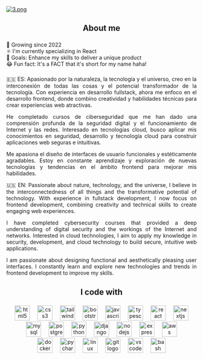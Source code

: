 [![3.png](https://i.postimg.cc/WzqH2PYZ/3.png)](https://postimg.cc/y3BPP2H6)

###

<h2 align="center">About me</h2>

###

<p align="left">
  🌱 Growing since 2022<br>
  ⚛️ I'm currently specializing in React<br>
  🎯 Goals: Enhance my skills to deliver a unique product<br>
  😂 Fun fact: It's a FACT that it's short for my name haha!
</p>

###

<p align="justify">🇪🇸 ES: Apasionado por la naturaleza, la tecnología y el universo, creo en la interconexión de todas las cosas y el potencial transformador de la tecnología. Con experiencia en desarrollo fullstack, ahora me enfoco en el desarrollo frontend, donde combino creatividad y habilidades técnicas para crear experiencias web atractivas.</p>

<p align="justify">He completado cursos de ciberseguridad que me han dado una comprensión profunda de la seguridad digital y el funcionamiento de Internet y las redes. Interesado en tecnologías cloud, busco aplicar mis conocimientos en seguridad, desarrollo y tecnología cloud para construir aplicaciones web seguras e intuitivas.</p>

<p align="justify">Me apasiona el diseño de interfaces de usuario funcionales y estéticamente agradables. Estoy en constante aprendizaje y exploración de nuevas tecnologías y tendencias en el ámbito frontend para mejorar mis habilidades.</p>

<p align="justify">🇺🇸 EN: Passionate about nature, technology, and the universe, I believe in the interconnectedness of all things and the transformative potential of technology. With experience in fullstack development, I now focus on frontend development, combining creativity and technical skills to create engaging web experiences.</p>

<p align="justify">I have completed cybersecurity courses that provided a deep understanding of digital security and the workings of the Internet and networks. Interested in cloud technologies, I aim to apply my knowledge in security, development, and cloud technology to build secure, intuitive web applications.</p>

<p align="justify">I am passionate about designing functional and aesthetically pleasing user interfaces. I constantly learn and explore new technologies and trends in frontend development to improve my skills.</p>

###

<h2 align="center">I code with</h2>

###

<div align="center">
  <img src="https://cdn.jsdelivr.net/gh/devicons/devicon/icons/html5/html5-original.svg" height="40" alt="html5 logo"  />
  <img width="12" />
  <img src="https://cdn.jsdelivr.net/gh/devicons/devicon/icons/css3/css3-original.svg" height="40" alt="css3 logo"  />
  <img width="12" />
  <img src="https://www.vectorlogo.zone/logos/tailwindcss/tailwindcss-icon.svg" height="40" alt="tailwindcss logo"  />
  <img width="12" />
  <img src="https://cdn.jsdelivr.net/gh/devicons/devicon/icons/bootstrap/bootstrap-original.svg" height="40" alt="bootstrap logo"  />
  <img width="12" />
  <img src="https://cdn.jsdelivr.net/gh/devicons/devicon/icons/javascript/javascript-original.svg" height="40" alt="javascript logo"  />
  <img width="12" />
  <img src="https://cdn.jsdelivr.net/gh/devicons/devicon/icons/typescript/typescript-original.svg" height="40" alt="typescript logo"  />
  <img width="12" />
  <img src="https://cdn.jsdelivr.net/gh/devicons/devicon/icons/react/react-original.svg" height="40" alt="react logo"  />
  <img width="12" />
  <img src="https://cdn.jsdelivr.net/gh/devicons/devicon/icons/nextjs/nextjs-original.svg" height="40" alt="nextjs logo"  />
</div>

<div align="center">
  <img src="https://cdn.jsdelivr.net/gh/devicons/devicon/icons/mysql/mysql-original.svg" height="40" alt="mysql logo"  />
  <img width="12" />
  <img src="https://cdn.jsdelivr.net/gh/devicons/devicon/icons/postgresql/postgresql-original.svg" height="40" alt="postgresql logo"  />
  <img width="12" />
  <img src="https://cdn.jsdelivr.net/gh/devicons/devicon/icons/python/python-original.svg" height="40" alt="python logo"  />
  <img width="12" />
  <img src="https://cdn.jsdelivr.net/gh/devicons/devicon/icons/django/django-plain.svg" height="40" alt="django logo"  />
  <img width="12" />
  <img src="https://cdn.jsdelivr.net/gh/devicons/devicon/icons/nodejs/nodejs-original.svg" height="40" alt="nodejs logo"  />
  <img width="12" />
  <img src="https://cdn.jsdelivr.net/gh/devicons/devicon/icons/express/express-original.svg" height="40" alt="express logo"  />
  <img width="12" />
  <img src="https://cdn.jsdelivr.net/gh/devicons/devicon@latest/icons/amazonwebservices/amazonwebservices-original-wordmark.svg" height="40" alt="aws logo"  />
</div>

<div align="center">
  <img src="https://cdn.jsdelivr.net/gh/devicons/devicon/icons/docker/docker-original.svg" height="40" alt="docker logo"  />
  <img width="12" />
  <img src="https://cdn.jsdelivr.net/gh/devicons/devicon/icons/pycharm/pycharm-original.svg" height="40" alt="pycharm logo"  />
  <img width="12" />
  <img src="https://cdn.jsdelivr.net/gh/devicons/devicon/icons/linux/linux-original.svg" height="40" alt="linux logo"  />
  <img width="12" />
  <img src="https://cdn.jsdelivr.net/gh/devicons/devicon/icons/git/git-original.svg" height="40" alt="git logo"  />
  <img width="12" />
  <img src="https://cdn.jsdelivr.net/gh/devicons/devicon/icons/vscode/vscode-original.svg" height="40" alt="vscode logo"  />
  <img width="12" />
  <img src="https://cdn.jsdelivr.net/gh/devicons/devicon/icons/bash/bash-original.svg" height="40" alt="bash logo"  />
</div>

###


